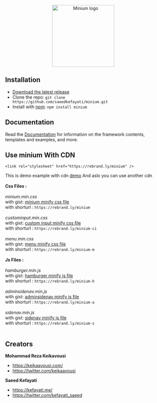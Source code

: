 <p align="center">
  <a href="https://saeedkefayati.github.io/minium/">
    <img src="https://github.com/saeedkefayati/minium/blob/master/images/logo.png" alt="Minium logo" width="200" height="200">
  </a>
</p>

## Installation
- [Download the latest release](https://github.com/saeedkefayati/minium/archive/master.zip)
- Clone the repo: `git clone https://github.com/saeedkefayati/minium.git`
- Install with [npm](https://www.npmjs.com/): `npm install minium`


## Documentation
Read the [Documentation](https://saeedkefayati.github.io/minium/) for information on the framework contents, templates and examples, and more.

## Use minium With CDN
`<link rel="stylesheet" href="https://rebrand.ly/minium" />`

This is demo example with cdn
[demo](https://saeedkefayati.github.io/minium/siteExample.html)
And aslo you can use another cdn 
<br>
<br>
<b>Css Files :</b>
<br>
<br>
<i>minium.min.css</i>
<br>
  with gist:
[minium minify css file](https://gistcdn.githack.com/saeedkefayati/9f7b2ecfc9e739f3311fc353d21524ae/raw/4a33d8c51f2e93d9ac4eb44aa7c09290a892b05e/minium.min.css)
<br>
  with shorturl :
`https://rebrand.ly/minium`
<br>
<br>
<i>custominput.min.css</i>
<br>
  with gist:
[custom input minify css file](https://gistcdn.githack.com/saeedkefayati/9f7b2ecfc9e739f3311fc353d21524ae/raw/4a33d8c51f2e93d9ac4eb44aa7c09290a892b05e/custominput.min.css)
<br>
  with shorturl :
`https://rebrand.ly/minium-ci`
<br>
<br>
<i>menu.min.css</i>
<br>
  with gist:
[menu minify css file](https://gistcdn.githack.com/saeedkefayati/9f7b2ecfc9e739f3311fc353d21524ae/raw/4a33d8c51f2e93d9ac4eb44aa7c09290a892b05e/menu.min.css)
<br>
  with shorturl :
`https://rebrand.ly/minium-m`
<br>
<br>
<b>Js Files :</b>
<br>
<br>
<i>hamburger.min.js</i>
<br>
  with gist:
[hamburger minify js file](https://gistcdn.githack.com/saeedkefayati/9f7b2ecfc9e739f3311fc353d21524ae/raw/4a33d8c51f2e93d9ac4eb44aa7c09290a892b05e/hamburger.min.js)
<br>
  with shorturl :
`https://rebrand.ly/minium-h`
<br>
<br>
<i>adminsidenav.min.js</i>
<br>
  with gist:
[adminsidenav minify js file](https://gistcdn.githack.com/saeedkefayati/9f7b2ecfc9e739f3311fc353d21524ae/raw/4a33d8c51f2e93d9ac4eb44aa7c09290a892b05e/adminsidenav.min.js)
<br>
  with shorturl :
`https://rebrand.ly/minium-a`
<br>
<br>
<i>sidenav.min.js</i>
<br>
  with gist:
[sidenav minify js file](https://gistcdn.githack.com/saeedkefayati/9f7b2ecfc9e739f3311fc353d21524ae/raw/4a33d8c51f2e93d9ac4eb44aa7c09290a892b05e/sidenav.min.js)
<br>
  with shorturl :
`https://rebrand.ly/minium-s`
<br>
<br>


## Creators

**Mohammad Reza Keikavousi**

- <https://keikaavousi.com/>
- <https://twitter.com/keikaavousi>

**Saeed Kefayati**

- <https://kefayati.me/>
- <https://twitter.com/kefayati_saeed>
